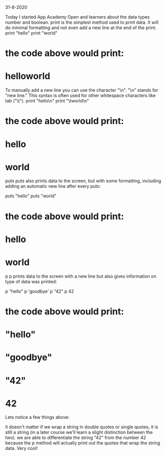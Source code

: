 31-8-2020

Today I started App Academy Open and learners about the data types number and boolean.
print is the simplest method used to print data. It will do minimal formatting and not even add a new line at the end of the print. 
print "hello"
print "world"

# the code above would print:
# helloworld

To manually add a new line you can use the character "\n". "\n" stands for "new line." This syntax is often used for other whitespace characters like tab ("\t").
print "hello\n"
print "\tworld\n"

# the code above would print:
# hello
#   world

puts
puts also prints data to the screen, but with some formatting, including adding an automatic new line after every puts:

puts "hello"
puts "world"

# the code above would print:
# hello
# world

p
p prints data to the screen with a new line but also gives information on type of data was printed:

p "hello"
p 'goodbye'
p "42"
p 42

# the code above would print:
# "hello"
# "goodbye"
# "42"
# 42
Lets notice a few things above:

it doesn't matter if we wrap a string in double quotes or single quotes, it is still a string (in a later course we'll learn a slight distinction between the two).
we are able to differentiate the string "42" from the number 42 because the p method will actually print out the quotes that wrap the string data. Very cool!
